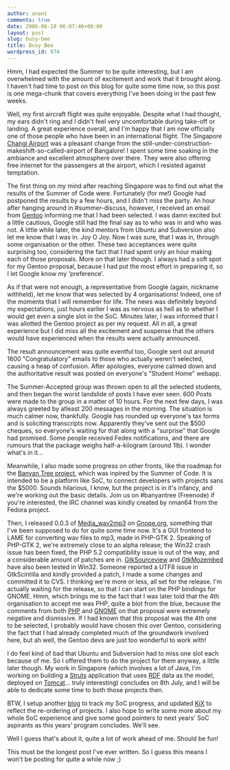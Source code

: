 ```yaml
---
author: anant
comments: true
date: 2006-06-10 06:07:46+00:00
layout: post
slug: busy-bee
title: Busy Bee
wordpress_id: 974
---
```


Hmm, I had expected the Summer to be quite interesting, but I am overwhelmed
with the amount of excitement and work that it brought along. I haven't had
time to post on this blog for quite some time now, so this post is one
mega-chunk that covers everything I've been doing in the past few weeks.

Well, my first aircraft flight was quite enjoyable. Despite what I had
thought, my ears didn't ring and I didn't feel very uncomfortable during
take-off or landing. A great experience overall, and I'm happy that I am now
officially one of those people who have been in an international flight. The
Singapore [Changi Airport](http://replay.waybackmachine.org/20060615182246/http://www.changiairport.com.sg/changi/en/index.html)
was a pleasant change from the still-under-construction-makeshift-so-called-airport of Bangalore! I spent
some time soaking in the ambiance and excellent atmosphere over there. They
were also offering free internet for the passengers at the airport, which I
resisted against temptation.

The first thing on my mind after reaching Singapore was to find out what the
results of the Summer of Code were. Fortunately (for me!) Google had
postponed the results by a few hours, and I didn't miss the party. An hour
after hanging around in #summer-discuss, however, I received an email from
[Gentoo](http://replay.waybackmachine.org/20060615182246/http://www.gentoo.org/)
informing me that I had been selected. I was damn excited but a little
cautious, Google still had the final say as to who was in and who was not. A
little while later, the kind mentors from Ubuntu and Subversion also let me
know that I was in. Joy O Joy. Now I was sure, that I was in, through some
organisation or the other. These two acceptances were quite surprising too,
considering the fact that I had spent only an hour making each of those
proposals. More on that later though. I always had a soft spot for my Gentoo
proposal, because I had put the most effort in preparing it, so I let Google
know my 'preference'.

As if that were not enough, a representative from Google (again, nickname
withheld), let me know that was selected by 4 organisations! Indeed, one of
the moments that I will remember for life. The news was definitely beyond my
expectations, just hours earlier I was as nervous as hell as to whether I
would get even a single slot in the SoC. Minutes later, I was informed that
I was allotted the Gentoo project as per my request. All in all, a great
experience but I did miss all the excitement and suspense that the others
would have experienced when the results were actually announced.

The result announcement was quite eventful too, Google sent out around 1600
"Congratulatory" emails to those who actually weren't selected, causing a
heap of confusion. After apologies, everyone calmed down and the
authoritative result was posted on everyone's "Student Home" webapp.

The Summer-Accepted group was thrown open to all the selected students, and
then began the worst landslide of posts I have ever seen. 600 Posts were
made to the group in a matter of 10 hours. For the next few days, I was
always greeted by atleast 200 messages in the morning. The situation is much
calmer now, thankfully. Google has rounded up everyone's tax forms and is
soliciting transcripts now. Apparently they've sent out the $500 cheques, so
everyone's waiting for that along with a "surprise" that Google had promised.
Some people received Fedex notifications, and there are rumours that the
package weighs half-a-kilogram (around 1lb). I wonder what's in it...

Meanwhile, I also made some progress on other fronts, like the roadmap for
the [Banyan Tree project](http://replay.waybackmachine.org/20060615182246/http://www.globaly.org/wiki/), which was inpired by the Summer of Code.
It is intended to be a
platform like SoC, to connect developers with projects sans the $5000.
Sounds hilarious, I know, but the project is in it's infancy, and we're
working out the basic details. Join us on #banyantree (Freenode) if you're
interested, the IRC channel was kindly created by nman64 from the Fedora
project.

Then, I released 0.0.3 of
[Media_wav2mp3](http://replay.waybackmachine.org/20060615182246/http://www.gnope.org/p/Media_wav2mp3)
on
[Gnope.org](http://replay.waybackmachine.org/20060615182246/http://www.gnope.org/),
something that I've been supposed to do for quite some time now. It's
a GUI frontend to LAME for converting wav files to mp3, made in PHP-GTK 2.
Speaking of PHP-GTK 2, we're extremely close to an alpha release; the Win32
crash issue has been fixed, the PHP 5.2 compatibility issue is out of the
way, and a considerable amount of patches are in.
[GtkSourceview](http://replay.waybackmachine.org/20060615182246/http://gtksourceview.sf.net/)
and
[GtkMozembed](http://replay.waybackmachine.org/20060615182246/http://www.mozilla.org/unix/gtk-embedding.html)
have also been tested in Win32. Someone
reported a UTF8 issue in GtkScintilla and kindly provided a patch, I made a
some changes and committed it to CVS. I thinking we're more or less, all set
for the release. I'm actually waiting for the release, so that I can start
on the PHP bindings for GNOME. Hmm, which brings me to the fact that I was
later told that the 4th organisation to accept me was PHP, quite a blot from
the blue, because the comments from both
[PHP](http://replay.waybackmachine.org/20060615182246/http://www.php.net/)
and
[GNOME](http://replay.waybackmachine.org/20060615182246/http://www.gnome.org/)
on that proposal were extremely negative and dismissive. If I had known
that this proposal was the 4th one to be selected, I probably would have
chosen this over Gentoo, considering the fact that I had already completed
much of the groundwork involved here, but ah well, the Gentoo devs are just
too wonderful to work with!

I do feel kind of bad that Ubuntu and Subversion had to miss one slot each
because of me. So I offered them to do the project for them anyway, a little
later though. My work in Singapore (which involves a lot of Java, I'm
working on building a
[Struts](http://replay.waybackmachine.org/20060615182246/http://struts.apache.org/)
application that uses
[RDF](http://replay.waybackmachine.org/20060615182246/http://www.w3.org/RDF/)
data as the model, deployed on
[Tomcat](http://replay.waybackmachine.org/20060615182246/http://tomcat.apache.org/)...
truly interesting) concludes on 8th July, and I will be able to
dedicate some time to both those projects then.

BTW, I setup another
[blog](http://replay.waybackmachine.org/20060615182246/http://summerofcode.wordpress.com/)
to track my SoC progress, and updated
[KiX](http://replay.waybackmachine.org/20060615182246/http://www.kix.in/) to
reflect the re-ordering of projects. I also hope to write some more about my
whole SoC experience and give some good pointers to next years' SoC
aspirants as this years' program concludes. We'll see.

Well I guess that's about it, quite a lot of work ahead of me. Should be fun!

This must be the longest post I've ever written. So I guess this means I
won't be posting for quite a while now ;)
